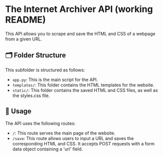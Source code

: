 # The Internet Archiver API (working README)

This API allows you to scrape and save the HTML and CSS of a webpage from a given URL.


## 🗂️ Folder Structure
This subfolder is structured as follows:

- `app.py`: This is the main script for the API.
- `templates/`: This folder contains the HTML templates for the website.
- `static/`: This folder contains the saved HTML and CSS files, as well as the styles.css file.


## 🚀 Usage
The API uses the following routes:

- `/`: This route serves the main page of the website.
- `/save`: This route allows users to input a URL and saves the corresponding HTML and CSS. It accepts POST requests with a form data object containing a 'url' field.



